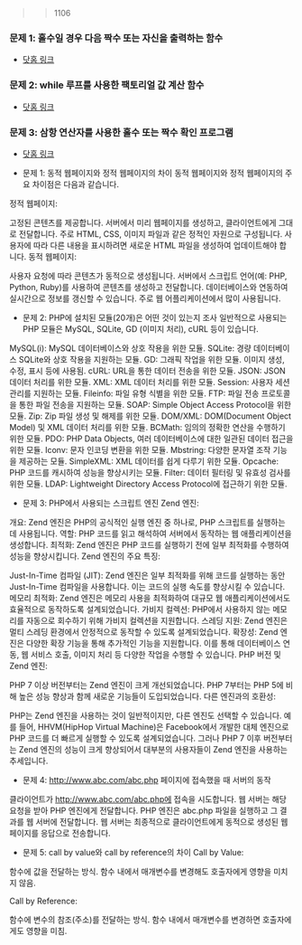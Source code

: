 >>1106
### 문제 1: 홀수일 경우 다음 짝수 또는 자신을 출력하는 함수
- [닷홈 링크](http://dlwlals3456.dothome.co.kr/problem1.php)

### 문제 2: while 루프를 사용한 팩토리얼 값 계산 함수
- [닷홈 링크](http://dlwlals3456.dothome.co.kr/problem2.php)

### 문제 3: 삼항 연산자를 사용한 홀수 또는 짝수 확인 프로그램
- [닷홈 링크](http://dlwlals3456.dothome.co.kr/problem3.php)

- 문제 1: 동적 웹페이지와 정적 웹페이지의 차이
동적 웹페이지와 정적 웹페이지의 주요 차이점은 다음과 같습니다.

정적 웹페이지:

고정된 콘텐츠를 제공합니다.
서버에서 미리 웹페이지를 생성하고, 클라이언트에게 그대로 전달합니다.
주로 HTML, CSS, 이미지 파일과 같은 정적인 자원으로 구성됩니다.
사용자에 따라 다른 내용을 표시하려면 새로운 HTML 파일을 생성하여 업데이트해야 합니다.
동적 웹페이지:

사용자 요청에 따라 콘텐츠가 동적으로 생성됩니다.
서버에서 스크립트 언어(예: PHP, Python, Ruby)를 사용하여 콘텐츠를 생성하고 전달합니다.
데이터베이스와 연동하여 실시간으로 정보를 갱신할 수 있습니다.
주로 웹 어플리케이션에서 많이 사용됩니다.

- 문제 2: PHP에 설치된 모듈(20개)은 어떤 것이 있는지 조사
일반적으로 사용되는 PHP 모듈은 MySQL, SQLite, GD (이미지 처리), cURL 등이 있습니다.

MySQL(i): MySQL 데이터베이스와 상호 작용을 위한 모듈.
SQLite: 경량 데이터베이스 SQLite와 상호 작용을 지원하는 모듈.
GD: 그래픽 작업을 위한 모듈. 이미지 생성, 수정, 표시 등에 사용됨.
cURL: URL을 통한 데이터 전송을 위한 모듈.
JSON: JSON 데이터 처리를 위한 모듈.
XML: XML 데이터 처리를 위한 모듈.
Session: 사용자 세션 관리를 지원하는 모듈.
Fileinfo: 파일 유형 식별을 위한 모듈.
FTP: 파일 전송 프로토콜을 통한 파일 전송을 지원하는 모듈.
SOAP: Simple Object Access Protocol을 위한 모듈.
Zip: Zip 파일 생성 및 해제를 위한 모듈.
DOM/XML: DOM(Document Object Model) 및 XML 데이터 처리를 위한 모듈.
BCMath: 임의의 정확한 연산을 수행하기 위한 모듈.
PDO: PHP Data Objects, 여러 데이터베이스에 대한 일관된 데이터 접근을 위한 모듈.
Iconv: 문자 인코딩 변환을 위한 모듈.
Mbstring: 다양한 문자열 조작 기능을 제공하는 모듈.
SimpleXML: XML 데이터를 쉽게 다루기 위한 모듈.
Opcache: PHP 코드를 캐시하여 성능을 향상시키는 모듈.
Filter: 데이터 필터링 및 유효성 검사를 위한 모듈.
LDAP: Lightweight Directory Access Protocol에 접근하기 위한 모듈.

- 문제 3: PHP에서 사용되는 스크립트 엔진
Zend 엔진:

개요: Zend 엔진은 PHP의 공식적인 실행 엔진 중 하나로, PHP 스크립트를 실행하는 데 사용됩니다.
역할: PHP 코드를 읽고 해석하여 서버에서 동작하는 웹 애플리케이션을 생성합니다.
최적화: Zend 엔진은 PHP 코드를 실행하기 전에 일부 최적화를 수행하여 성능을 향상시킵니다.
Zend 엔진의 주요 특징:

Just-In-Time 컴파일 (JIT): Zend 엔진은 일부 최적화를 위해 코드를 실행하는 동안 Just-In-Time 컴파일을 사용합니다. 이는 코드의 실행 속도를 향상시킬 수 있습니다.
메모리 최적화: Zend 엔진은 메모리 사용을 최적화하여 대규모 웹 애플리케이션에서도 효율적으로 동작하도록 설계되었습니다.
가비지 컬렉션: PHP에서 사용하지 않는 메모리를 자동으로 회수하기 위해 가비지 컬렉션을 지원합니다.
스레딩 지원: Zend 엔진은 멀티 스레딩 환경에서 안정적으로 동작할 수 있도록 설계되었습니다.
확장성: Zend 엔진은 다양한 확장 기능을 통해 추가적인 기능을 지원합니다. 이를 통해 데이터베이스 연동, 웹 서비스 호출, 이미지 처리 등 다양한 작업을 수행할 수 있습니다.
PHP 버전 및 Zend 엔진:

PHP 7 이상 버전부터는 Zend 엔진이 크게 개선되었습니다. PHP 7부터는 PHP 5에 비해 높은 성능 향상과 함께 새로운 기능들이 도입되었습니다.
다른 엔진과의 호환성:

PHP는 Zend 엔진을 사용하는 것이 일반적이지만, 다른 엔진도 선택할 수 있습니다. 예를 들어, HHVM(HipHop Virtual Machine)은 Facebook에서 개발한 대체 엔진으로 PHP 코드를 더 빠르게 실행할 수 있도록 설계되었습니다. 그러나 PHP 7 이후 버전부터는 Zend 엔진의 성능이 크게 향상되어서 대부분의 사용자들이 Zend 엔진을 사용하는 추세입니다.

- 문제 4: http://www.abc.com/abc.php 페이지에 접속했을 때 서버의 동작

클라이언트가 http://www.abc.com/abc.php에 접속을 시도합니다.
웹 서버는 해당 요청을 받아 PHP 엔진에게 전달합니다.
PHP 엔진은 abc.php 파일을 실행하고 그 결과를 웹 서버에 전달합니다.
웹 서버는 최종적으로 클라이언트에게 동적으로 생성된 웹페이지를 응답으로 전송합니다.

- 문제 5: call by value와 call by reference의 차이
Call by Value:

함수에 값을 전달하는 방식.
함수 내에서 매개변수를 변경해도 호출자에게 영향을 미치지 않음.

Call by Reference:

함수에 변수의 참조(주소)를 전달하는 방식.
함수 내에서 매개변수를 변경하면 호출자에게도 영향을 미침.

